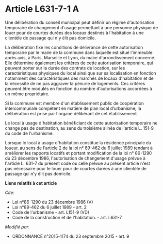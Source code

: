# Article L631-7-1 A

Une délibération du conseil municipal peut définir un régime d'autorisation temporaire de changement d'usage permettant à une
personne physique de louer pour de courtes durées des locaux destinés à l'habitation à une clientèle de passage qui n'y élit
pas domicile. 

La délibération fixe les conditions de délivrance de cette autorisation temporaire par le maire de la commune dans laquelle
est situé l'immeuble après avis, à Paris, Marseille et Lyon, du maire d'arrondissement concerné. Elle détermine également les
critères de cette autorisation temporaire, qui peuvent porter sur la durée des contrats de location, sur les caractéristiques
physiques du local ainsi que sur sa localisation en fonction notamment des caractéristiques des marchés de locaux
d'habitation et de la nécessité de ne pas aggraver la pénurie de logements. Ces critères peuvent être modulés en fonction du
nombre d'autorisations accordées à un même propriétaire. 

Si la commune est membre d'un établissement public de coopération intercommunale compétent en matière de plan local
d'urbanisme, la délibération est prise par l'organe délibérant de cet établissement. 

Le local à usage d'habitation bénéficiant de cette autorisation temporaire ne change pas de destination, au sens du troisième
alinéa de l'article L. 151-9 du code de l'urbanisme. 

Lorsque le local à usage d'habitation constitue la résidence principale du loueur, au sens de l'article 2 de la loi n° 89-462
du 6 juillet 1989 tendant à améliorer les rapports locatifs et portant modification de la loi n° 86-1290 du 23 décembre 1986,
l'autorisation de changement d'usage prévue à l'article L. 631-7 du présent code ou celle prévue au présent article n'est pas
nécessaire pour le louer pour de courtes durées à une clientèle de passage qui n'y élit pas domicile.

**Liens relatifs à cet article**

_Cite_:

  - Loi n°86-1290 du 23 décembre 1986 (V)
  - Loi n°89-462 du 6 juillet 1989 - art. 2
  - Code de l'urbanisme - art. L151-9 (VD)
  - Code de la construction et de l'habitation. - art. L631-7

_Modifié par_:

  - ORDONNANCE n°2015-1174 du 23 septembre 2015 - art. 9
